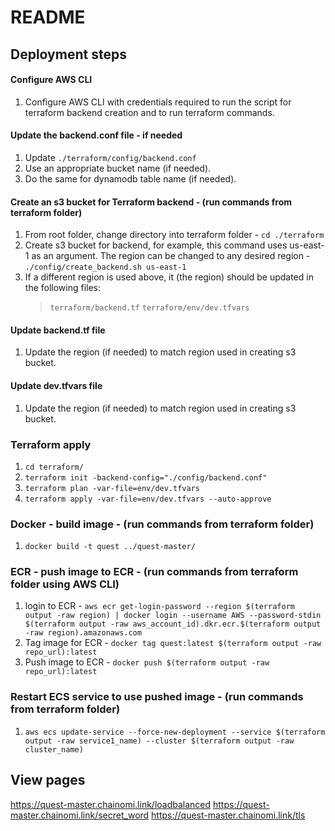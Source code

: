# README

## Deployment steps

#### Configure AWS CLI
1. Configure AWS CLI with credentials required to run the script for terraform backend creation and to run terraform commands.

#### Update the backend.conf file  - if needed
1. Update `./terraform/config/backend.conf`
2. Use an appropriate bucket name (if needed).
3. Do the same for dynamodb table name (if needed).


#### Create an s3 bucket for Terraform backend - (run commands from terraform folder)
1. From root folder, change directory into terraform folder - `cd ./terraform`
2. Create s3 bucket for backend, for example, this command uses us-east-1 as an argument. The region can be changed to any desired region - `./config/create_backend.sh us-east-1`
3. If a different region is used above, it (the region) should be updated in the following files:
   > `terraform/backend.tf`
   > `terraform/env/dev.tfvars`

#### Update backend.tf file
1. Update the region (if needed) to match region used in creating s3 bucket.

#### Update dev.tfvars file
1. Update the region (if needed) to match region used in creating s3 bucket.

### Terraform apply
1. `cd terraform/`
2. `terraform init -backend-config="./config/backend.conf"`
3. `terraform plan -var-file=env/dev.tfvars`
4. `terraform apply -var-file=env/dev.tfvars --auto-approve`


### Docker - build image - (run commands from terraform folder)
1. `docker build -t quest ../quest-master/`

### ECR - push image to ECR - (run commands from terraform folder using AWS CLI)
1. login to ECR - `aws ecr get-login-password --region $(terraform output -raw region) | docker login --username AWS --password-stdin $(terraform output -raw aws_account_id).dkr.ecr.$(terraform output -raw region).amazonaws.com`
2. Tag image for ECR - `docker tag quest:latest $(terraform output -raw repo_url):latest`
3. Push image to ECR - `docker push $(terraform output -raw repo_url):latest`


### Restart ECS service to use pushed image - (run commands from terraform folder)
1. `aws ecs update-service --force-new-deployment --service $(terraform output -raw service1_name) --cluster $(terraform output -raw cluster_name)`

## View pages
https://quest-master.chainomi.link/loadbalanced
https://quest-master.chainomi.link/secret_word
https://quest-master.chainomi.link/tls